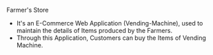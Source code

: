 Farmer's Store
* It's an E-Commerce Web Application (Vending-Machine), used to maintain the details of Items produced by the Farmers.
* Through this Application, Customers can buy the Items of Vending Machine.
